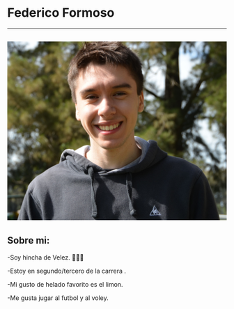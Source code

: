 # Federico Formoso 

--------------------------------
![Foto](foto.jpg)
--------------------------------
## Sobre mi: 

-Soy hincha de Velez. :blue_heart::white_heart::blue_heart:

-Estoy en segundo/tercero de la carrera .

-Mi gusto de helado favorito es el limon.

-Me gusta jugar al futbol y al voley.

